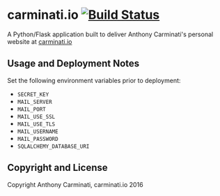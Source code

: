 carminati.io [![Build Status](https://travis-ci.org/anthonycarminati/carminatiio.svg?branch=master)](https://travis-ci.org/anthonycarminati/carminatiio)
===========================
A Python/Flask application built to deliver Anthony Carminati's personal website at [carminati.io](http://carminati.io)


Usage and Deployment Notes
---------------------------
Set the following environment variables prior to deployment:
- `SECRET_KEY`
- `MAIL_SERVER`
- `MAIL_PORT`
- `MAIL_USE_SSL`
- `MAIL_USE_TLS`
- `MAIL_USERNAME`
- `MAIL_PASSWORD`
- `SQLALCHEMY_DATABASE_URI`


Copyright and License
---------------------------
Copyright Anthony Carminati, carminati.io 2016
